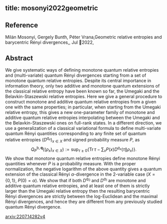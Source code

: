 title: mosonyi2022geometric
---


## Reference

Milán Mosonyi, Gergely Bunth, Péter Vrana,Geometric relative entropies and barycentric Rényi divergences,, Jul 2022,

## Abstract 
We give systematic ways of defining monotone quantum relative entropies and (multi-variate) quantum Rényi divergences starting from a set of monotone quantum relative entropies.
Despite its central importance in information theory, only two additive and monotone quantum extensions of the classical relative entropy have been known so far, the Umegaki and the Belavkin-Staszewski relative entropies. Here we give a general procedure to construct monotone and additive quantum relative entropies from a given one with the same properties; in particular, when starting from the Umegaki relative entropy, this gives a new one-parameter family of monotone and additive quantum relative entropies interpolating between the Umegaki and the Belavkin-Staszewski ones on full-rank states.
In a different direction, we use a generalization of a classical variational formula to define multi-variate quantum Rényi quantities corresponding to any finite set of quantum relative entropies $(D^{q_x})_{x\in X}$ and signed probability measure $P$, as $$ Q_P^{\mathrm{b},\mathbf{q}}((\rho_x)_{x\in X}):=\sup_{\tau\ge 0}\left\{\text{Tr}\,\tau-\sum_xP(x)D^{q_x}(\tau\|\rho_x)\right\}. $$ We show that monotone quantum relative entropies define monotone Rényi quantities whenever $P$ is a probability measure. With the proper normalization, the negative logarithm of the above quantity gives a quantum extension of the classical Rényi $\alpha$-divergence in the 2-variable case ($X=\{0,1\}$, $P(0)=\alpha$). We show that if both $D^{q_0}$ and $D^{q_1}$ are monotone and additive quantum relative entropies, and at least one of them is strictly larger than the Umegaki relative entropy then the resulting barycentric Rényi divergences are strictly between the log-Euclidean and the maximal Rényi divergences, and hence they are different from any previously studied quantum Rényi divergence.
    

[arxiv:2207.14282v4](https://arxiv.org/abs/2207.14282v4)